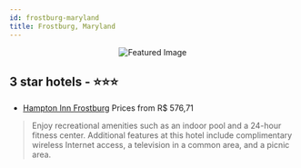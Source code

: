 ```yaml
---
id: frostburg-maryland
title: Frostburg, Maryland
---
```


<center><img src="https://i.travelapi.com/hotels/1000000/120000/119300/119265/bfd301de_z.jpg" alt="Featured Image" /></center>


##  3 star hotels - ⭐️⭐️⭐️

-    [Hampton Inn Frostburg](https://us.hurb.com/hotels/frostburg/hampton-inn-frostburg-JNP-JP421345?cmp=18055) Prices from R$ 576,71
   > Enjoy recreational amenities such as an indoor pool and a 24-hour fitness center. Additional features at this hotel include complimentary wireless Internet access, a television in a common area, and a picnic area.
